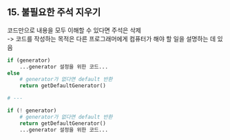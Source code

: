 ## 15. 불필요한 주석 지우기

코드만으로 내용을 모두 이해할 수 있다면 주석은 삭제  
-> 코드를 작성하는 목적은 다른 프로그래머에게 컴퓨터가 해야 할 일을 설명하는 데 있음  

```python
if (generator)
    ...generator 설정을 위한 코드...
else
    # generator가 없다면 default 반환
    return getDefaultGenerator()

# ---

if (! generator)
    # generator가 없다면 default 반환
    return getDefaultGenerator()
    ...generator 설정을 위한 코드...
```
